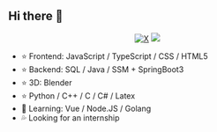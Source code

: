 ## Hi there 👋

<div align="center">
    <a href="https://x.com/Skywalker_Wei"><img src="https://img.shields.io/static/v1?&logo=x&label=&message=@%40%E9%86%89%E9%9B%AA%E5%AF%92%E5%86%AC&color=black" alt="X"></a>
    <a href="https://space.bilibili.com/288139480"><img src="https://img.shields.io/static/v1?&logo=bilibili&logoColor=00a1d6&label=BiliBli&message=@%40%E9%86%89%E9%9B%AA%E5%AF%92%E5%86%AC&color=00a1d6"></a>
</div>

- ⭐ Frontend: JavaScript / TypeScript / CSS / HTML5
- ⭐ Backend: SQL / Java / SSM + SpringBoot3
- ⭐ 3D: Blender
- ⭐ Python / C++ / C / C# / Latex
- 🤔 Learning: Vue / Node.JS / Golang
- 💦 Looking for an internship
